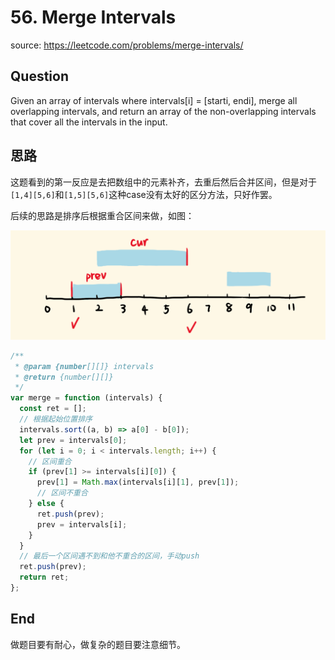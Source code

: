 # 56. Merge Intervals

source: <https://leetcode.com/problems/merge-intervals/>

## Question

Given an array of intervals where intervals[i] = [starti, endi], merge all overlapping intervals, and return an array of the non-overlapping intervals that cover all the intervals in the input.

## 思路

这题看到的第一反应是去把数组中的元素补齐，去重后然后合并区间，但是对于`[1,4][5,6]`和`[1,5][5,6]`这种case没有太好的区分方法，只好作罢。

后续的思路是排序后根据重合区间来做，如图：

<img src="../../assets/56.png" />

```js
/**
 * @param {number[][]} intervals
 * @return {number[][]}
 */
var merge = function (intervals) {
  const ret = [];
  // 根据起始位置排序
  intervals.sort((a, b) => a[0] - b[0]);
  let prev = intervals[0];
  for (let i = 0; i < intervals.length; i++) {
    // 区间重合
    if (prev[1] >= intervals[i][0]) {
      prev[1] = Math.max(intervals[i][1], prev[1]);
      // 区间不重合
    } else {
      ret.push(prev);
      prev = intervals[i];
    }
  }
  // 最后一个区间遇不到和他不重合的区间，手动push
  ret.push(prev);
  return ret;
};
```

## End

做题目要有耐心，做复杂的题目要注意细节。